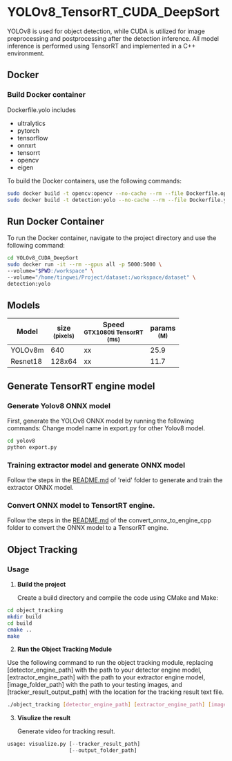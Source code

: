# YOLOv8_TensorRT_CUDA_DeepSort

YOLOv8 is used for object detection, while CUDA is utilized for image preprocessing and postprocessing after the detection inference. All model inference is performed using TensorRT and implemented in a C++ environment.

## Docker
### Build Docker container
Dockerfile.yolo includes
- ultralytics
- pytorch
- tensorflow
- onnxrt
- tensorrt
- opencv
- eigen

To build the Docker containers, use the following commands:

```bash
sudo docker build -t opencv:opencv --no-cache --rm --file Dockerfile.opencv .
sudo docker build -t detection:yolo --no-cache --rm --file Dockerfile.yolo .
```

## Run Docker Container
To run the Docker container, navigate to the project directory and use the following command:

```bash
cd YOLOv8_CUDA_DeepSort
sudo docker run -it --rm --gpus all -p 5000:5000 \
--volume="$PWD:/workspace" \
--volume="/home/tingwei/Project/dataset:/workspace/dataset" \
detection:yolo
```

## Models
| Model        | size<br><sup>(pixels)  | Speed<br><sup>GTX1080ti TensorRT<br>(ms)   |  params<br><sup>(M) |
| ------------ | ---------------------- | ------------------------------------------ | ------------------- |
| YOLOv8m      | 640                    | xx                                         |  25.9               |
| Resnet18     | 128x64                 | xx                                         |  11.7               |


## Generate TensorRT engine model
### Generate Yolov8 ONNX model
    
First, generate the YOLOv8 ONNX model by running the following commands:
Change model name in export.py for other Yolov8 model.

```bash
cd yolov8
python export.py
```

### Training extractor model and generate ONNX model

Follow the steps in the [README.md](reid/README.md) of 'reid' folder to generate and train the extractor ONNX model.

### Convert ONNX model to TensortRT engine.

Follow the steps in the [README.md](convert_onnx_to_engine_cpp/README.md) of the convert_onnx_to_engine_cpp folder to convert the ONNX model to a TensorRT engine.

## Object Tracking

### Usage
1. **Build the project** 

    Create a build directory and compile the code using CMake and Make:

```bash
cd object_tracking
mkdir build
cd build
cmake ..
make
```
2. **Run the Object Tracking Module**

Use the following command to run the object tracking module, replacing [detector_engine_path] with the path to your detector engine model, [extractor_engine_path] with the path to your extractor engine model, [image_folder_path] with the path to your testing images, and [tracker_result_output_path] with the location for the tracking result text file.

```bash
./object_tracking [detector_engine_path] [extractor_engine_path] [image_folder_path] [tracker_result_output_path]
```

3. **Visulize the result**

    Generate video for tracking result.

```python
usage: visualize.py [--tracker_result_path]
                    [--output_folder_path]
```